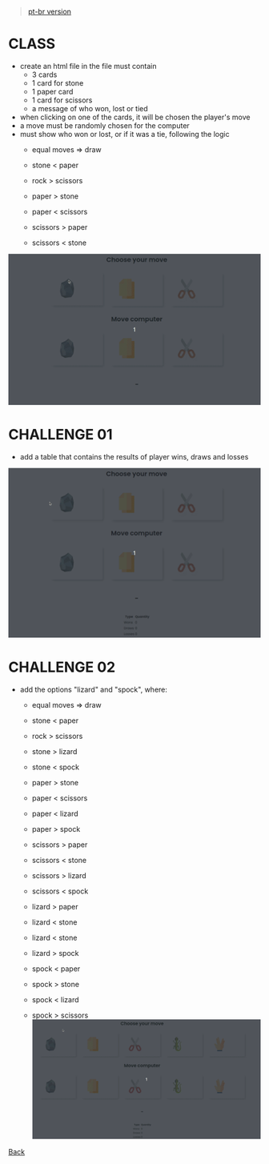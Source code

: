 > [pt-br version](README-PTBR.md)


# CLASS

- create an html file in the file must contain
    - 3 cards
    - 1 card for stone
    - 1 paper card
    - 1 card for scissors
    - a message of who won, lost or tied
- when clicking on one of the cards, it will be chosen the player's move
- a move must be randomly chosen for the computer
- must show who won or lost, or if it was a tie, following the logic
    - equal moves => draw
    - stone < paper
    - rock > scissors

    - paper > stone
    - paper < scissors

    - scissors > paper
    - scissors < stone

![](./gifs/class.gif)

# CHALLENGE 01

- add a table that contains the results of player wins, draws and losses

![](./gifs/challenge-1.gif)

# CHALLENGE 02

- add the options "lizard" and "spock", where:
    - equal moves => draw
    - stone < paper
    - rock > scissors
    - stone > lizard
    - stone < spock

    - paper > stone
    - paper < scissors
    - paper < lizard
    - paper > spock

    - scissors > paper
    - scissors < stone
    - scissors > lizard
    - scissors < spock

    - lizard > paper
    - lizard < stone
    - lizard < stone
    - lizard > spock

    - spock < paper
    - spock > stone
    - spock < lizard
    - spock > scissors
![](./gifs/challenge-2.gif)

[Back](../README.md)